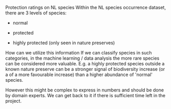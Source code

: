 Protection ratings on NL species
Within the NL species occurrence dataset, there are 3 levels of species:
- normal
- protected
- highly protected (only seen in nature preserves)

How can we utilize this information
If we can classify species in such categories, in the machine learning / data analysis the more rare species can be considered more valuable. E.g. a highly protected species outside a known nature preserve can be a stronger signal of biodiversity increase (or a of a more favourable increase) than a higher abundance of 'normal' species.

However this might be complex to express in numbers and should  be done by domain experts. We can get back to it if there is sufficient time left in the project.